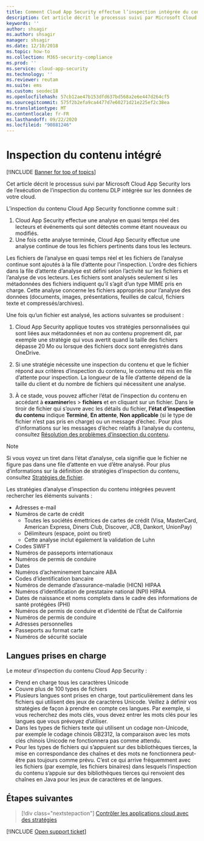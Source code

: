 ```yaml
---
title: Comment Cloud App Security effectue l’inspection intégrée du contenu DLP
description: Cet article décrit le processus suivi par Microsoft Cloud App Security lors de l’exécution de l’inspection du contenu DLP intégrée sur les données de votre cloud.
keywords: ''
author: shsagir
ms.author: shsagir
manager: shsagir
ms.date: 12/10/2018
ms.topic: how-to
ms.collection: M365-security-compliance
ms.prod: ''
ms.service: cloud-app-security
ms.technology: ''
ms.reviewer: reutam
ms.suite: ems
ms.custom: seodec18
ms.openlocfilehash: 57cb12ae47b153dfd637bd568a2e6e447d264cf5
ms.sourcegitcommit: 575f2b2efa9ca4477d7e60271d21e225ef2c38ea
ms.translationtype: MT
ms.contentlocale: fr-FR
ms.lasthandoff: 09/22/2020
ms.locfileid: "90881246"
---
```

# <a name="built-in-content-inspection"></a>Inspection du contenu intégré

[!INCLUDE [Banner for top of topics](includes/banner.md)]

Cet article décrit le processus suivi par Microsoft Cloud App Security lors de l’exécution de l’inspection du contenu DLP intégrée sur les données de votre cloud.

L’inspection du contenu Cloud App Security fonctionne comme suit :

1. Cloud App Security effectue une analyse en quasi temps réel des lecteurs et événements qui sont détectés comme étant nouveaux ou modifiés.
2. Une fois cette analyse terminée, Cloud App Security effectue une analyse continue de tous les fichiers pertinents dans tous les lecteurs.

Les fichiers de l’analyse en quasi temps réel et les fichiers de l’analyse continue sont ajoutés à la file d’attente pour l’inspection. L’ordre des fichiers dans la file d’attente d’analyse est défini selon l’activité sur les fichiers et l’analyse de vos lecteurs. Les fichiers sont analysés seulement si les métadonnées des fichiers indiquent qu’il s’agit d’un type MIME pris en charge. Cette analyse concerne les fichiers appropriés pour l’analyse des données (documents, images, présentations, feuilles de calcul, fichiers texte et compressés/archives).

Une fois qu’un fichier est analysé, les actions suivantes se produisent :

1. Cloud App Security applique toutes vos stratégies personnalisées qui sont liées aux métadonnées et non au contenu proprement dit, par exemple une stratégie qui vous avertit quand la taille des fichiers dépasse 20 Mo ou lorsque des fichiers docx sont enregistrés dans OneDrive.

2. Si une stratégie nécessite une inspection du contenu et que le fichier répond aux critères d’inspection du contenu, le contenu est mis en file d’attente pour inspection. La longueur de la file d’attente dépend de la taille du client et du nombre de fichiers qui nécessitent une analyse.

3. À ce stade, vous pouvez afficher l’état de l’inspection du contenu en accédant à **examiner**les  >  **fichiers** et en cliquant sur un fichier. Dans le tiroir de fichier qui s’ouvre avec les détails du fichier, **l’état d’inspection du contenu** indique **Terminé**, **En attente**, **Non applicable** (si le type de fichier n’est pas pris en charge) ou un message d’échec. Pour plus d’informations sur les messages d’échec relatifs à l’analyse du contenu, consultez [Résolution des problèmes d’inspection du contenu](troubleshooting-content-inspection.md).

> [!NOTE]
> Si vous voyez un tiret dans l’état d’analyse, cela signifie que le fichier ne figure pas dans une file d’attente en vue d’être analysé. Pour plus d’informations sur la définition de stratégies d’inspection du contenu, consultez [Stratégies de fichier](data-protection-policies.md).

Les stratégies d’analyse d’inspection du contenu intégrées peuvent rechercher les éléments suivants :

- Adresses e-mail
- Numéros de carte de crédit
  - Toutes les sociétés émettrices de cartes de crédit (Visa, MasterCard, American Express, Diners Club, Discover, JCB, Dankort, UnionPay)
  - Délimiteurs (espace, point ou tiret)
  - Cette analyse inclut également la validation de Luhn
- Codes SWIFT
- Numéros de passeports internationaux
- Numéros de permis de conduire
- Dates
- Numéros d’acheminement bancaire ABA
- Codes d’identification bancaire
- Numéros de demande d’assurance-maladie (HICN) HIPAA
- Numéros d’identification de prestataire national (NPI) HIPAA
- Dates de naissance et noms complets dans le cadre des informations de santé protégées (PHI)
- Numéros de permis de conduire et d’identité de l’État de Californie
- Numéros de permis de conduire
- Adresses personnelles
- Passeports au format carte
- Numéros de sécurité sociale

## <a name="supported-languages"></a>Langues prises en charge

Le moteur d’inspection du contenu Cloud App Security :

- Prend en charge tous les caractères Unicode
- Couvre plus de 100 types de fichiers
- Plusieurs langues sont prises en charge, tout particulièrement dans les fichiers qui utilisent des jeux de caractères Unicode. Veillez à définir vos stratégies de façon à prendre en compte ces langues. Par exemple, si vous recherchez des mots clés, vous devez entrer les mots clés pour les langues que vous prévoyez d’utiliser.
- Dans les types de fichiers texte qui utilisent un codage non-Unicode, par exemple le codage chinois GB2312, la comparaison avec les mots clés chinois Unicode ne fonctionnera pas comme attendu.
- Pour les types de fichiers qui s’appuient sur des bibliothèques tierces, la mise en correspondance des chaînes et des mots ne fonctionnera peut-être pas toujours comme prévu. C’est ce qui arrive fréquemment avec les fichiers (par exemple, les fichiers binaires) dans lesquels l’inspection du contenu s’appuie sur des bibliothèques tierces qui renvoient des chaînes en Java pour les jeux de caractères et de langues.

## <a name="next-steps"></a>Étapes suivantes

> [!div class="nextstepaction"]
> [Contrôler les applications cloud avec des stratégies](control-cloud-apps-with-policies.md)

[!INCLUDE [Open support ticket](includes/support.md)]
